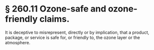 # § 260.11   Ozone-safe and ozone-friendly claims.

It is deceptive to misrepresent, directly or by implication, that a product, package, or service is safe for, or friendly to, the ozone layer or the atmosphere.


